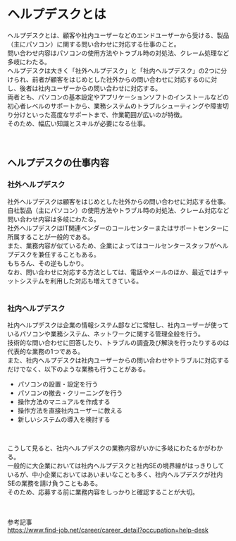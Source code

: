 # ヘルプデスクとは
ヘルプデスクとは、顧客や社内ユーザーなどのエンドユーザーから受ける、製品（主にパソコン）に関する問い合わせに対応する仕事のこと。  
問い合わせ内容はパソコンの使用方法やトラブル時の対処法、クレーム処理など多岐にわたる。  
ヘルプデスクは大きく「社外ヘルプデスク」と「社内ヘルプデスク」の2つに分けられ、前者が顧客をはじめとした社外からの問い合わせに対応するのに対し、後者は社内ユーザーからの問い合わせに対応する。  
両者とも、パソコンの基本設定やアプリケーションソフトのインストールなどの初心者レベルのサポートから、業務システムのトラブルシューティングや障害切り分けといった高度なサポートまで、作業範囲が広いのが特徴。  
そのため、幅広い知識とスキルが必要になる仕事。  
<br>
<br>

## ヘルプデスクの仕事内容
### 社外ヘルプデスク
社外ヘルプデスクは顧客をはじめとした社外からの問い合わせに対応する仕事。  
自社製品（主にパソコン）の使用方法やトラブル時の対処法、クレーム対応など問い合わせ内容は多岐にわたる。  
社外ヘルプデスクはIT関連ベンダーのコールセンターまたはサポートセンターに所属することが一般的である。  
また、業務内容が似ているため、企業によってはコールセンタースタッフがヘルプデスクを兼任することもある。  
もちろん、その逆もしかり。  
なお、問い合わせに対応する方法としては、電話やメールのほか、最近ではチャットシステムを利用した対応も増えてきている。  
<br>

### 社内ヘルプデスク
社内ヘルプデスクは企業の情報システム部などに常駐し、社内ユーザーが使っているパソコンや業務システム、ネットワークに関する管理全般を行う。  
技術的な問い合わせに回答したり、トラブルの調査及び解決を行ったりするのは代表的な業務の1つである。  
また、社内ヘルプデスクは社内ユーザーからの問い合わせやトラブルに対応するだけでなく、以下のような業務も行うことがある。  
- パソコンの設置・設定を行う 
- パソコンの撤去・クリーニングを行う 
- 操作方法のマニュアルを作成する 
- 操作方法を直接社内ユーザーに教える 
- 新しいシステムの導入を検討する  
<br>

こうして見ると、社内ヘルプデスクの業務内容がいかに多岐にわたるかがわかる。  
一般的に大企業においては社内ヘルプデスクと社内SEの境界線がはっきりしているが、中小企業においてはあいまいなことも多く、社内ヘルプデスクが社内SEの業務を請け負うこともある。  
そのため、応募する前に業務内容をしっかりと確認することが大切。  
<br>
<br>

参考記事  
https://www.find-job.net/career/career_detail?occupation=help-desk
